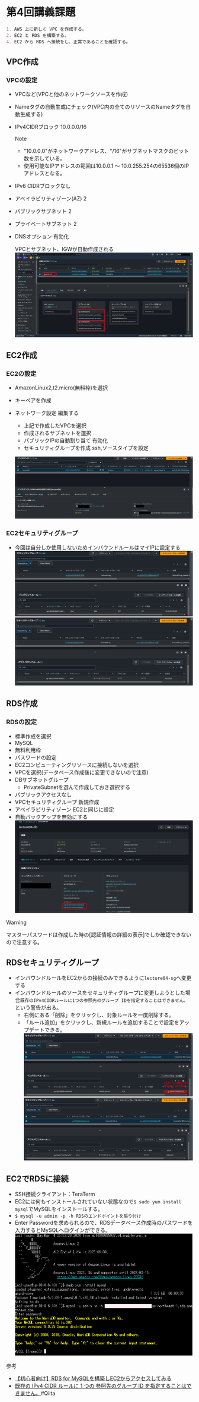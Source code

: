 # 第4回講義課題

```Markdown
1. AWS 上に新しく VPC を作成する。
2. EC2 と RDS を構築する。
4. EC2 から RDS へ接続をし、正常であることを確認する。
```

## VPC作成

### VPCの設定

- VPCなど(VPCと他のネットワークソースを作成)
- Nameタグの自動生成にチェック(VPC内の全てのリソースのNameタグを自動生成する)
- IPv4CIDRブロック 10.0.0.0/16
  >[!NOTE]
  > - "10.0.0.0"がネットワークアドレス、"/16"がサブネットマスクのビット数を示している。
  > - 使用可能なIPアドレスの範囲は10.0.0.1 〜 10.0.255.254の65536個のIPアドレスとなる。
- IPv6 CIDRブロックなし
- アベイラビリティゾーン(AZ) 2
- パブリックサブネット 2
- プライベートサブネット 2
- DNSオプション 有効化  

  VPCとサブネット、IGWが自動作成される
  ![Alt text](images04/0401.png)

## EC2作成

### EC2の設定

- AmazonLinux2,t2.micro(無料枠)を選択
- キーペアを作成
- ネットワーク設定 編集する
  - 上記で作成したVPCを選択
  - 作成されるサブネットを選択
  - パブリックIPの自動割り当て 有効化
  - セキュリティグループを作成 ssh,ソースタイプを設定

  ![Alt text](images04/0402.png)

### EC2セキュリティグループ

- 今回は自分しか使用しないためインバウンドルールはマイIPに設定する
![Alt text](images04/0404.png)
![Alt text](images04/0405.png)

## RDS作成

### RDSの設定

- 標準作成を選択
- MySQL
- 無料利用枠
- パスワードの設定
- EC2コンピューティングリソースに接続しないを選択
- VPCを選択(データベース作成後に変更できないので注意)
- DBサブネットグループ
  - PrivateSubnetを選んで作成しておき選択する
- パブリックアクセスなし
- VPCセキュリティグループ 新規作成
- アベイラビリティゾーン EC2と同じに設定
- 自動バックアップを無効にする
![Alt text](images04/0403.png)
  
> [!WARNING]
> マスターパスワードは作成した時の[認証情報の詳細の表示]でしか確認できないので注意する。

## RDSセキュリティグループ

- インバウンドルールをEC2からの接続のみできるように`lecture04-sg`へ変更する
- インバウンドルールのソースをセキュリティグループに変更しようとした場合`既存のIPv4CIDRルールに1つの参照先のグループ IDを指定することはできません。`という警告が出る。
  - 右側にある「削除」をクリックし、対象ルールを一度削除する。
  - 「ルール追加」をクリックし、新規ルールを追加することで設定をアップデートできる。
![Alt text](images04/0406.png)
![Alt text](images04/0407.png)


## EC2でRDSに接続

- SSH接続クライアント：TeraTerm
- EC2には何もインストールされていない状態なので`$ sudo yum install mysql`でMySQLをインストールする。
- `$ mysql -u admin -p -h RDSのエンドポイントを張り付け`
- Enter Passwordを求められるので、RDSデータベース作成時のパスワードを入力するとMySQLへログインができる。
![Alt text](images04/0408.png)

参考
- [【初心者向け】RDS for MySQLを構築しEC2からアクセスしてみる](https://dev.classmethod.jp/articles/sales-rds-ec2-session/)
- [既存の IPv4 CIDR ルールに 1 つの 参照先のグループ ID を指定することはできません。]( https://qiita.com/himorishuhei/items/7426cab6cd83c3d8e4e3)#Qiita 